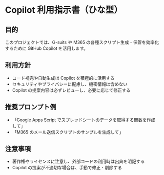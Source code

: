 # Copilot 利用指示書（ひな型）

## 目的
このプロジェクトでは、G-suits や M365 の各種スクリプト生成・保管を効率化するために GitHub Copilot を活用します。

## 利用方針
- コード補完や自動生成は Copilot を積極的に活用する
- セキュリティやプライバシーに配慮し、機密情報は含めない
- Copilot の提案内容は必ずレビューし、必要に応じて修正する

## 推奨プロンプト例
- 「Google Apps Script でスプレッドシートのデータを取得する関数を作成して」
- 「M365 のメール送信スクリプトのサンプルを生成して」

## 注意事項
- 著作権やライセンスに注意し、外部コードの利用時は出典を明記する
- Copilot の提案が不適切な場合は、手動で修正・削除する
